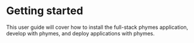 # Getting started

This user guide will cover how to install the full-stack phymes application, develop with phymes, and deploy applications with phymes.